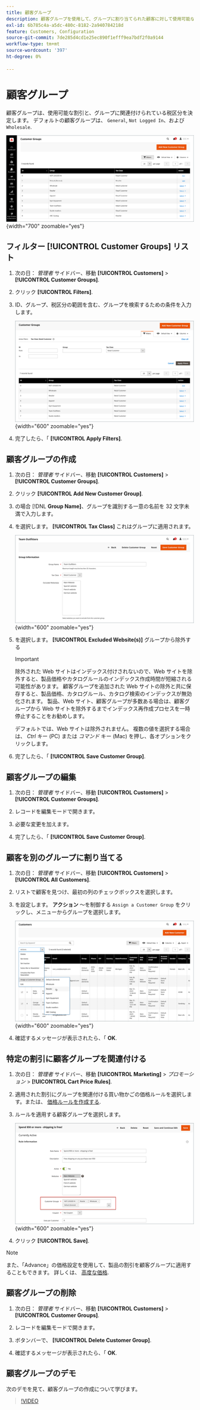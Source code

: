 ```yaml
---
title: 顧客グループ
description: 顧客グループを使用して、グループに割り当てられた顧客に対して使用可能な割引と、そのグループに関連付けられた税区分を決定します。
exl-id: 6b785c4a-a5dc-480c-8182-2a940784218d
feature: Customers, Configuration
source-git-commit: 7de285d4cd1e25ec890f1efff9ea7bdf2f0a9144
workflow-type: tm+mt
source-wordcount: '397'
ht-degree: 0%

---
```


# 顧客グループ

顧客グループは、使用可能な割引と、グループに関連付けられている税区分を決定します。 デフォルトの顧客グループは、 `General`, `Not Logged In`、および `Wholesale`.

![顧客グループ](assets/customer-groups.png){width="700" zoomable="yes"}

## フィルター [!UICONTROL Customer Groups] リスト

1. 次の日： _管理者_ サイドバー、移動 **[!UICONTROL Customers]** > **[!UICONTROL Customer Groups]**.

1. クリック **[!UICONTROL Filters]**.

1. ID、グループ、税区分の範囲を含む、グループを検索するための条件を入力します。

   ![フィルターオプション](assets/groups-filters.png){width="600" zoomable="yes"}

1. 完了したら、「 **[!UICONTROL Apply Filters]**.

## 顧客グループの作成

1. 次の日： _管理者_ サイドバー、移動 **[!UICONTROL Customers]** > **[!UICONTROL Customer Groups]**.

1. クリック **[!UICONTROL Add New Customer Group]**.

1. の場合 [!DNL **Group Name]**、グループを識別する一意の名前を 32 文字未満で入力します。

1. を選択します。 **[!UICONTROL Tax Class]** これはグループに適用されます。

   ![グループ情報](assets/group-information.png){width="600" zoomable="yes"}

1. を選択します。 **[!UICONTROL Excluded Website(s)]** グループから除外する

   >[!IMPORTANT]
   >
   >除外された Web サイトはインデックス付けされないので、Web サイトを除外すると、製品価格やカタログルールのインデックス作成時間が短縮される可能性があります。 顧客グループを追加された Web サイトの除外と共に保存すると、製品価格、カタログルール、カタログ検索のインデックスが無効化されます。 製品、Web サイト、顧客グループが多数ある場合は、顧客グループから Web サイトを除外するまでインデックス再作成プロセスを一時停止することをお勧めします。

   デフォルトでは、Web サイトは除外されません。 複数の値を選択する場合は、 _Ctrl_ キー (PC) または _コマンド_ キー (Mac) を押し、各オプションをクリックします。

1. 完了したら、「 **[!UICONTROL Save Customer Group]**.

## 顧客グループの編集

1. 次の日： _管理者_ サイドバー、移動 **[!UICONTROL Customers]** > **[!UICONTROL Customer Groups]**.

1. レコードを編集モードで開きます。

1. 必要な変更を加えます。

1. 完了したら、「 **[!UICONTROL Save Customer Group]**.

## 顧客を別のグループに割り当てる

1. 次の日： _管理者_ サイドバー、移動 **[!UICONTROL Customers]** > **[!UICONTROL All Customers]**.

1. リストで顧客を見つけ、最初の列のチェックボックスを選択します。

1. を設定します。 **アクション** ～を制御する `Assign a Customer Group` をクリックし、メニューからグループを選択します。

   ![顧客グループの割り当て](assets/group-assign.png){width="600" zoomable="yes"}

1. 確認するメッセージが表示されたら、「 **OK**.

## 特定の割引に顧客グループを関連付ける

1. 次の日： _管理者_ サイドバー、移動 **[!UICONTROL Marketing]** > _プロモーション_ > **[!UICONTROL Cart Price Rules]**.

1. 適用された割引にグループを関連付ける買い物かごの価格ルールを選択します。または、 [価格ルールを作成する](../merchandising-promotions/price-rules-catalog.md).

1. ルールを適用する顧客グループを選択します。

   ![特定の割引に対する顧客グループ](assets/group-discount.png){width="600" zoomable="yes"}

1. クリック **[!UICONTROL Save]**.

>[!NOTE]
>
> また、「Advance」の価格設定を使用して、製品の割引を顧客グループに適用することもできます。 詳しくは、 [高度な価格](../catalog/product-price-group.md).

## 顧客グループの削除

1. 次の日： _管理者_ サイドバー、移動 **[!UICONTROL Customers]** > **[!UICONTROL Customer Groups]**.

1. レコードを編集モードで開きます。

1. ボタンバーで、 **[!UICONTROL Delete Customer Group]**.

1. 確認するメッセージが表示されたら、「 **OK**.

## 顧客グループのデモ

次のデモを見て、顧客グループの作成について学びます。

>[!VIDEO](https://video.tv.adobe.com/v/343660/?quality=12)
